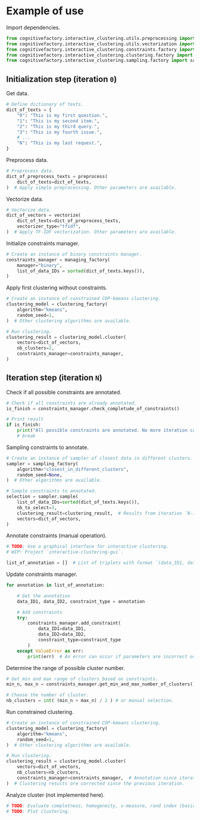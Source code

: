 # Example of use

Import dependencies.
```python
from cognitivefactory.interactive_clustering.utils.preprocessing import preprocess
from cognitivefactory.interactive_clustering.utils.vectorization import vectorize
from cognitivefactory.interactive_clustering.constraints.factory import managing_factory
from cognitivefactory.interactive_clustering.clustering.factory import clustering_factory
from cognitivefactory.interactive_clustering.sampling.factory import sampling_factory
```

## Initialization step (iteration `0`)

Get data.
```python
# Define dictionary of texts.
dict_of_texts = {
    "0": "This is my first question.",
    "1": "This is my second item.",
    "2": "This is my third query.",
    "3": "This is my fourth issue.",
    # ...
    "N": "This is my last request.",
}
```

Preprocess data.
```python
# Preprocess data.
dict_of_preprocess_texts = preprocess(
    dict_of_texts=dict_of_texts,
)  # Apply simple preprocessing. Other parameters are available.
```

Vectorize data.
```python
# Vectorize data.
dict_of_vectors = vectorize(
    dict_of_texts=dict_of_preprocess_texts,
    vectorizer_type="tfidf",
)  # Apply TF-IDF vectorization. Other parameters are available.
```

Initialize constraints manager.
```python
# Create an instance of binary constraints manager.
constraints_manager = managing_factory(
    manager="binary",
    list_of_data_IDs = sorted(dict_of_texts.keys()),
)
```

Apply first clustering without constraints.
```python
# Create an instance of constrained COP-kmeans clustering.
clustering_model = clustering_factory(
    algorithm="kmeans",
    random_seed=1,
)  # Other clustering algorithms are available.

# Run clustering.
clustering_result = clustering_model.cluster(
    vectors=dict_of_vectors,
    nb_clusters=2,
    constraints_manager=constraints_manager,
)
```

## Iteration step (iteration `N`)

Check if all possible constraints are annotated.
```python
# Check if all constraints are already annotated.
is_finish = constraints_manager.check_completude_of_constraints()

# Print result
if is_finish:
    print("All possible constraints are annotated. No more iteration can be run.")
    # break
```

Sampling constraints to annotate.
```python
# Create an instance of sampler of closest data in different clusters.
sampler = sampling_factory(
    algorithm="closest_in_different_clusters",
    random_seed=None,
)  # Other algorithms are available.

# Sample constraints to annotated.
selection = sampler.sample(
    list_of_data_IDs=sorted(dict_of_texts.keys()),
    nb_to_select=3,
    clustering_result=clustering_result,  # Results from iteration `N-1`.
    vectors=dict_of_vectors,
)
```

Annotate constraints (manual operation).
```python
# TODO: Use a graphical interface for interactive clustering.
# WIP: Project `interactive-clustering-gui`.

list_of_annotation = []  # List of triplets with format `(data_ID1, data_ID2, annotation_type)` where `annotation_type` can be "MUST_LINK" or "CANNOT_LINK".
```

Update constraints manager.
```python
for annotation in list_of_annotation:

    # Get the annotation
    data_ID1, data_ID2, constraint_type = annotation

    # Add constraints
    try:
        constraints_manager.add_constraint(
            data_ID1=data_ID1,
            data_ID2=data_ID2,
            constraint_type=constraint_type
        )
    except ValueError as err:
        print(err)  # An error can occur if parameters are incorrect or if annotation is incompatible with previous annotation.
```

Determine the range of possible cluster number.
```python
# Get min and max range of clusters based on constraints.
min_n, max_n = constraints_manager.get_min_and_max_number_of_clusters()

# Choose the number of cluster.
nb_clusters = int( (min_n + max_n) / 2 ) # or manual selection.
```

Run constrained clustering.
```python
# Create an instance of constrained COP-kmeans clustering.
clustering_model = clustering_factory(
    algorithm="kmeans",
    random_seed=1,
)  # Other clustering algorithms are available.

# Run clustering.
clustering_result = clustering_model.cluster(
    vectors=dict_of_vectors,
    nb_clusters=nb_clusters,
    constraints_manager=constraints_manager,  # Annotation since iteration `0`.
)  # Clustering results are corrected since the previous iteration.
```

Analyze cluster (not implemented here).
```python
# TODO: Evaluate completness, homogeneity, v-measure, rand index (basic, adjusted), mutual information (basic, normalized, mutual), ...
# TODO: Plot clustering.
```
